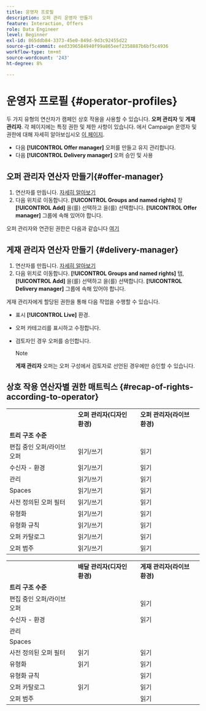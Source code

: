 ```yaml
---
title: 운영자 프로필
description: 오퍼 관리 운영자 만들기
feature: Interaction, Offers
role: Data Engineer
level: Beginner
exl-id: 865ddb84-3373-45e0-849d-9d3c92455d22
source-git-commit: eed3396584940f99a865eef2358887b6bf5c4936
workflow-type: tm+mt
source-wordcount: '243'
ht-degree: 8%

---
```


# 운영자 프로필 {#operator-profiles}

두 가지 유형의 연산자가 캠페인 상호 작용을 사용할 수 있습니다. **오퍼 관리자** 및 **게재 관리자**. 각 페이지에는 특정 권한 및 제한 사항이 있습니다. 에서 Campaign 운영자 및 권한에 대해 자세히 알아보십시오 [이 페이지](../start/gs-permissions.md).

* 다음 **[!UICONTROL Offer manager]** 오퍼를 만들고 유지 관리합니다.
* 다음 **[!UICONTROL Delivery manager]** 오퍼 승인 및 사용

## 오퍼 관리자 연산자 만들기{#offer-manager}

1. 연산자를 만듭니다. [자세히 알아보기](../start/manage-permissions.md#add-users)
1. 다음 위치로 이동합니다. **[!UICONTROL Groups and named rights]** 창 **[!UICONTROL Add]** 을(를) 선택하고 을(를) 선택합니다. **[!UICONTROL Offer manager]** 그룹에 속해 있어야 합니다.

오퍼 관리자와 연관된 권한은 다음과 같습니다 [여기](../start/manage-permissions.md#ootb-productprofiles)

## 게재 관리자 연산자 만들기 {#delivery-manager}

1. 연산자를 만듭니다. [자세히 알아보기](../start/manage-permissions.md#add-users)
1. 다음 위치로 이동합니다. **[!UICONTROL Groups and named rights]** 탭, **[!UICONTROL Add]** 을(를) 선택하고 을(를) 선택합니다. **[!UICONTROL Delivery manager]** 그룹에 속해 있어야 합니다.

게재 관리자에게 할당된 권한을 통해 다음 작업을 수행할 수 있습니다.

* 표시 **[!UICONTROL Live]** 환경.
* 오퍼 카테고리를 표시하고 수정합니다.
* 검토자인 경우 오퍼를 승인합니다.

   >[!NOTE]
   >
   >**게재 관리자** 오퍼는 오퍼 구성에서 검토자로 선언된 경우에만 승인할 수 있습니다.

## 상호 작용 연산자별 권한 매트릭스 {#recap-of-rights-according-to-operator}

<table> 
 <tbody> 
  <tr> 
   <td> </td> 
   <td> <strong>오퍼 관리자(디자인 환경)</strong><br /> </td> 
   <td> <strong>오퍼 관리자(라이브 환경)</strong><br /> </td> 
  </tr> 
  <tr> 
   <td> <strong>트리 구조 수준</strong><br /> </td> 
   <td> </td> 
   <td> </td> 
  </tr> 
  <tr> 
   <td> 편집 중인 오퍼/라이브 오퍼<br /> </td> 
   <td> 읽기/쓰기<br /> </td> 
   <td> 읽기<br /> </td> 
  </tr> 
  <tr> 
   <td> 수신자 - 환경<br /> </td> 
   <td> 읽기/쓰기<br /> </td> 
   <td> 읽기<br /> </td> 
  </tr> 
  <tr> 
   <td> 관리<br /> </td> 
   <td> 읽기/쓰기<br /> </td> 
   <td> 읽기<br /> </td> 
  </tr> 
  <tr> 
   <td> Spaces<br /> </td> 
   <td> 읽기/쓰기<br /> </td> 
   <td> 읽기<br /> </td> 
  </tr> 
  <tr> 
   <td> 사전 정의된 오퍼 필터<br /> </td> 
   <td> 읽기/쓰기<br /> </td> 
   <td> 읽기<br /> </td> 
  </tr> 
  <tr> 
   <td> 유형화<br /> </td> 
   <td> 읽기/쓰기<br /> </td> 
   <td> 읽기<br /> </td> 
  </tr> 
  <tr> 
   <td> 유형화 규칙<br /> </td> 
   <td> 읽기/쓰기<br /> </td> 
   <td> 읽기<br /> </td> 
  </tr> 
  <tr> 
   <td> 오퍼 카탈로그<br /> </td> 
   <td> 읽기/쓰기<br /> </td> 
   <td> 읽기<br /> </td> 
  </tr> 
  <tr> 
   <td> 오퍼 범주<br /> </td> 
   <td> 읽기/쓰기<br /> </td> 
   <td> 읽기<br /> </td> 
  </tr> 
 </tbody> 
</table>

<table> 
 <tbody> 
  <tr> 
   <td> </td> 
   <td> <strong>배달 관리자(디자인 환경)</strong><br /> </td> 
   <td> <strong>게재 관리자(라이브 환경)</strong><br /> </td> 
  </tr> 
  <tr> 
   <td> <strong>트리 구조 수준</strong><br /> </td> 
   <td> </td> 
   <td> </td> 
  </tr> 
  <tr> 
   <td> 편집 중인 오퍼/라이브 오퍼<br /> </td> 
   <td> </td> 
   <td> 읽기<br /> </td> 
  </tr> 
  <tr> 
   <td> 수신자 - 환경<br /> </td> 
   <td> </td> 
   <td> 읽기<br /> </td> 
  </tr> 
  <tr> 
   <td> 관리<br /> </td> 
   <td> </td> 
   <td> </td> 
  </tr> 
  <tr> 
   <td> Spaces<br /> </td> 
   <td> </td> 
   <td> </td> 
  </tr> 
  <tr> 
   <td> 사전 정의된 오퍼 필터<br /> </td> 
   <td> 읽기<br /> </td> 
   <td> 읽기<br /> </td> 
  </tr> 
  <tr> 
   <td> 유형화<br /> </td> 
   <td> 읽기<br /> </td> 
   <td> 읽기<br /> </td> 
  </tr> 
  <tr> 
   <td> 유형화 규칙<br /> </td> 
   <td> </td> 
   <td> 읽기<br /> </td> 
  </tr> 
  <tr> 
   <td> 오퍼 카탈로그<br /> </td> 
   <td> 읽기<br /> </td> 
   <td> 읽기<br /> </td> 
  </tr> 
  <tr> 
   <td> 오퍼 범주<br /> </td> 
   <td> </td> 
   <td> 읽기<br /> </td> 
  </tr> 
 </tbody> 
</table>

